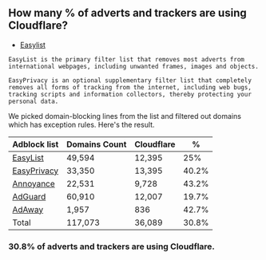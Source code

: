 ## How many % of adverts and trackers are using Cloudflare?


- [Easylist](https://web.archive.org/web/20210516110248/https://easylist.to/)
```
EasyList is the primary filter list that removes most adverts from international webpages, including unwanted frames, images and objects.

EasyPrivacy is an optional supplementary filter list that completely removes all forms of tracking from the internet, including web bugs, tracking scripts and information collectors, thereby protecting your personal data.
```


We picked domain-blocking lines from the list and filtered out domains which has exception rules.
Here's the result.


| Adblock list | Domains Count | Cloudflare | % |
| --- | --- | --- | --- |
| [EasyList](https://easylist.to/easylist/easylist.txt) | 49,594 | 12,395 | 25% |
| [EasyPrivacy](https://easylist.to/easylist/easyprivacy.txt) | 33,350 | 13,395 | 40.2% |
| [Annoyance](https://secure.fanboy.co.nz/fanboy-annoyance.txt) | 22,531 | 9,728 | 43.2% |
| [AdGuard](https://adguardteam.github.io/AdGuardSDNSFilter/Filters/filter.txt) | 60,910 | 12,007 | 19.7% |
| [AdAway](https://raw.githubusercontent.com/AdAway/adaway.github.io/master/hosts.txt) | 1,957 | 836 | 42.7% |
| Total | 117,073 | 36,089 | 30.8% |


### 30.8% of adverts and trackers are using Cloudflare.